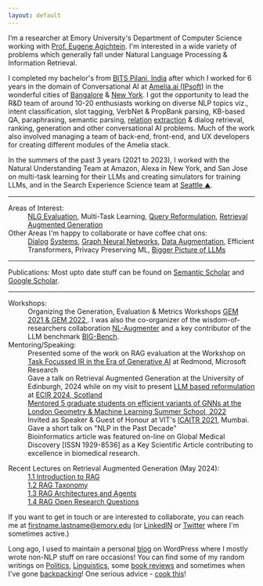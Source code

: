 ```yaml
---
layout: default
---
```


I’m a researcher at Emory University's Department of Computer Science working with [Prof. Eugene Agichtein](https://scholar.google.com/citations?hl=en&user=3BX3vWcAAAAJ&view_op=list_works&sortby=pubdate). I'm interested in a wide variety of problems which generally fall under Natural Language Processing & Information Retrieval. 

I completed my bachelor's from <a href="https://www.youtube.com/watch?v=0QMVS7AQ6ho">BITS Pilani, India</a> after which I worked for 6 years in the domain of Conversational AI at <a href="https://amelia.ai/">Amelia.ai (IPsoft)</a> in the wonderful cities of <a href="https://www.youtube.com/watch?v=_ICcaaFNX2o">Bangalore</a> & <a href="https://www.youtube.com/watch?v=h3fUgOKFMNU">New York</a>. I got the opportunity to lead the R&D team of around 10-20 enthusiasts working on diverse NLP topics viz., intent classification, slot tagging, VerbNet & PropBank parsing, KB-based QA, paraphrasing, semantic parsing, <a href="https://arxiv.org/pdf/2006.00533.pdf">relation<a/> <a href="https://arxiv.org/pdf/2107.03884.pdf">extraction</a> & dialog retrieval, ranking, generation and other conversational AI problems. Much of the work also involved managing a team of back-end, front-end, and UX developers for creating different modules of the Amelia stack.

In the summers of the past 3 years (2021 to 2023), I worked with the Natural Understanding Team at Amazon, Alexa in New York, and San Jose on multi-task learning for their LLMs and creating simulators for training LLMs, and in the Search Experience Science team at [Seattle ⛰️](https://youtu.be/vDKQa-MYLOQ?feature=shared).


* * *

<dl>
   <dt>Areas of Interest:</dt>
   <dd><a href="https://openreview.net/pdf?id=CSi1eu_2q96">NLG Evaluation</a>, Multi-Task Learning, <a href="https://link.springer.com/chapter/10.1007/978-3-031-56063-7_24">Query Reformulation</a>, <a href="https://aclanthology.org/2024.scichat-1.5/">Retrieval Augmented Generation</a></dd>
   <dt>Other Areas I'm happy to collaborate or have coffee chat ons:</dt>
   <dd><a href="https://aclanthology.org/2021.acl-short.13.pdf">Dialog</a> <a href="https://arxiv.org/pdf/2008.07559.pdf">Systems</a>, <a href="https://arxiv.org/pdf/2206.02849.pdf">Graph Neural Networks</a>, <a href="https://arxiv.org/pdf/2112.02721.pdf">Data Augmentation</a>, Efficient Transformers, Privacy Preserving ML, <a href="https://aclanthology.org/2023.bigpicture-1.6/">Bigger Picture of LLMs</a></dd>
</dl>


* * *

Publications: Most upto date stuff can be found on <a href="https://www.semanticscholar.org/author/Kaustubh-D.-Dhole/4834571?sort=pub-date">Semantic Scholar</a> and <a href="https://scholar.google.co.in/citations?hl=en&user=xSGbQ3oAAAAJ&view_op=list_works&sortby=pubdate">Google Scholar</a>.


* * *

<dl>
   <dt>Workshops:</dt>
      <dd>Organizing the Generation, Evaluation & Metrics Workshops <a href="https://gem-benchmark.com/workshop">GEM 2021 & GEM 2022 </a>. I was also the co-organizer of the wisdom-of-researchers collaboration <a href="https://nejlt.ep.liu.se/article/view/4725/3874">NL-Augmenter</a> and a key contributor of the LLM benchmark <a href="https://arxiv.org/pdf/2206.04615.pdf">BIG-Bench</a>.</dd>
   <dt>Mentoring/Speaking:</dt>
      <dd> Presented some of the work on RAG evaluation at the Workshop on <a href="https://ir-ai.github.io/">Task Focussed IR in the Era of Generative AI</a> at Redmond, Microsoft Research </dd>
      <dd> Gave a talk on Retrieval Augmented Generation at the University of Edinburgh, 2024 while on my visit to present <a href="https://arxiv.org/abs/2405.17658">LLM based reformulation</a> at <a href="https://www.youtube.com/playlist?list=PLfwN-5WMJARyxxkmTpVfHG1toT0u0tx-G">ECIR 2024, Scotland</dd>
      <dd> Mentored 5 graduate students on efficient variants of GNNs at the <a href="https://www.logml.ai/logml2022/projects2022/project1/">London Geometry & Machine Learning Summer School, 2022</a> </dd>
      <dd> Invited as Speaker & Guest of Honour at VIT's <a href="https://vit.edu.in/images/newsletters/it/INFT_Newsletter_July%202021.pdf">ICAITR 2021</a>, Mumbai. Gave a short talk on "NLP in the Past Decade" </dd>
   <dd> Bioinformatics article was featured on-line on Global Medical Discovery [ISSN 1929-8536] as a Key Scientific Article contributing to excellence in biomedical research. </dd>
</dl>


<dl>
   <dt>Recent Lectures on Retrieval Augmented Generation (May 2024):</dt>
   <dd><a href="https://www.youtube.com/watch?v=o2SdjWQrLhA&list=PLfwN-5WMJARxpQlFweH7eQmy8vV93HgKB" target="_blank">1.1 Introduction to RAG</a></dd>
   <dd><a href="https://www.youtube.com/watch?v=_ZJjtfRTc-w&list=PLfwN-5WMJARxpQlFweH7eQmy8vV93HgKB" target="_blank">1.2 RAG Taxonomy</a></dd>
   <dd><a href="https://www.youtube.com/watch?v=0UiHRuG2KNg&list=PLfwN-5WMJARxpQlFweH7eQmy8vV93HgKB" target="_blank">1.3 RAG Architectures and Agents</a></dd>
   <dd><a href="https://www.youtube.com/watch?v=wx034O5Sabs&list=PLfwN-5WMJARxpQlFweH7eQmy8vV93HgKB" target="_blank">1.4 RAG Open Research Questions</a></dd>
</dl>


If you want to get in touch or are interested to collaborate, you can reach me at firstname.lastname@emory.edu (or <a href="https://www.linkedin.com/in/kaustubh-dhol%C3%A9-3929b32a/">LinkedIN</a> or <a href="https://twitter.com/kaustubhdhole">Twitter</a> where I'm sometimes active.)

Long ago, I used to maintain a personal <a href="https://kaustubhdhole.wordpress.com/">blog</a> on WordPress where I mostly wrote non-NLP stuff on rare occasions! You can find some of my random writings on <a href="https://kaustubhdhole.wordpress.com/category/political/">Politics</a>, <a href="https://kaustubhdhole.wordpress.com/category/nlp/">Linguistics</a>, some <a href="https://kaustubhdhole.wordpress.com/2020/02/29/a-few-random-books-that-i-found-interesting-and-a-few-which-i-didnt/"> book reviews</a> and sometimes when I've gone <a href="https://kaustubhdhole.wordpress.com/category/travel/">backpacking</a>! One serious advice - <a href="https://kaustubhdhole.wordpress.com/2021/11/26/caxtons-tex-mex-mashed-potatoes/">cook this</a>!
